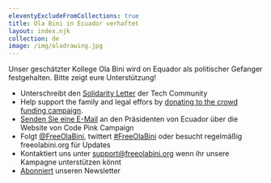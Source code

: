 ```yaml
---
eleventyExcludeFromCollections: true
title: Ola Bini in Ecuador verhaftet
layout: index.njk
collection: de
image: /img/oladrawing.jpg
---
```

Unser geschätzter Kollege Ola Bini wird on Equador als politischer Gefanger festgehalten.
Bitte zeigt eure Unterstützung!

- Unterschreibt den [Solidarity Letter] der Tech Community
- Help support the family and legal effors by [donating to the crowd funding campaign][donate].
- [Senden Sie eine E-Mail] an den Präsidenten von Ecuador über die Website von Code Pink Campaign
- Folgt [@FreeOlaBini], twittert [#FreeOlaBini] oder besucht regelmäßig freeolabini.org für Updates
- Kontaktiert uns unter [support@freeolabini.org] wenn ihr unsere Kampagne unterstützen könnt
- [Abonniert] unseren Newsletter

[solidarity letter]: /de/statement/
[donate]: https://www.gofundme.com/freeolabini
[Senden Sie eine E-mail]: https://www.codepink.org/free-ola-bini
[@FreeOlaBini]: http://twitter.com/FreeOlaBini
[#FreeOlaBini]: https://twitter.com/intent/tweet?url=https://freeolabini.org&text=Digital+rights+defender+Ola+Bini+has+been+imprisoned+in+Ecuador.+Please+follow+@FreeOlaBini&hashtags=FreeOlaBini
[support@freeolabini.org]: mailto:support@freeolabini.org
[Abonniert]: /de/subscribe/

